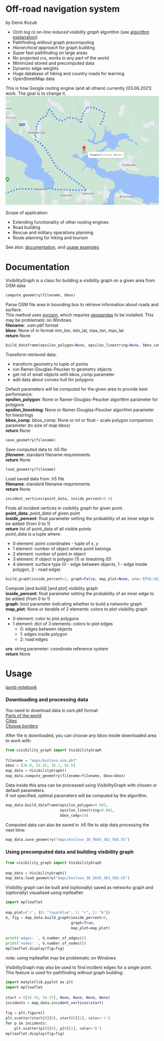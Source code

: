 # Off-road navigation system
by Denis Kozub
- O(nh log n) on-line _reduced visibility graph_ algorithm (see [algorithm explanation](https://github.com/Denikozub/Routing_engine/blob/main/docs/algorithm.pdf))
- Pathfinding _without_ graph precomputing
- _Hierarchical approach_ for graph building
- Super fast pathfinding on large areas
- No projected crs, works in any part of the world
- Minimized stored and precomputed data
- Dynamic edge weights
- Huge database of hiking and country roads for learning
- OpenStreetMap data

This is how Google routing engine (and all others) currently [03.06.2021] work. The goal is to change it.
![](docs/Google_maps.png)

Scope of application:
- Extending functionality of other routing engines  
- Road building  
- Rescue and military operations planning  
- Route planning for hiking and tourism  

See also: [documentation](https://github.com/Denikozub/Routing_engine/tree/main/docs#visibilitygraph),  and [usage examples](https://github.com/Denikozub/Routing_engine/blob/main/docs/example.ipynb)

# Documentation
VisibilityGraph is a class for building a visibility graph on a given area from OSM data  

~~~python
compute_geometry(filename, bbox)
~~~
Parse OSM file area in bounding box to retrieve information about roads and surface.  
This method uses [pyrosm](https://pypi.org/project/pyrosm/), which requires [geopandas](https://geopandas.org/) to be installed. This may be problematic on Windows.  
__filename__: .osm.pbf format  
__bbox__: None of in format min_lon, min_lat, max_lon, max_lat  
__return__ None  

~~~python
build_dataframe(epsilon_polygon=None, epsilon_linestring=None, bbox_comp=15)
~~~
Transform retrieved data:
* transform geometry to tuple of points
* run Ramer-Douglas-Peucker to geometry objects
* get rid of small objects with bbox_comp parameter
* add data about convex hull for polygons  

Default parameters will be computed for the given area to provide best performance.  
__epsilon_polygon__: None or Ramer-Douglas-Peucker algorithm parameter for polygons  
__epsilon_linestring__: None or Ramer-Douglas-Peucker algorithm parameter for linestrings  
__bbox_comp__: bbox_comp: None or int or float - scale polygon comparison parameter (to size of map bbox)  
__return__ None  

~~~python
save_geometry(filename)
~~~
Save computed data to .h5 file  
___filename___: standard filename requirements  
__return__ None

~~~python
load_geometry(filename)
~~~
Load saved data from .h5 file  
__filename__: standard filename requirements  
__return__ None

~~~python
incident_vertices(point_data, inside_percent=0.4)
~~~
Finds all incident vertices in visibility graph for given point.  
__point_data__: _point_data_ of given point  
__inside_percent__: float parameter setting the probability of an inner edge to be added (from 0 to 1)  
__return__ list of point_data of all visible points  
_point_data_ is a tuple where:  
* 0 element: point coordinates - tuple of x, y
* 1 element: number of object where point belongs
* 2 element: number of point in object
* 3 element: if object is polygon (1) or linestring (0)
* 4 element: surface type (0 - edge between objects, 1 - edge inside polygon, 2 - road edge)


~~~python
build_graph(inside_percent=1, graph=False, map_plot=None, crs='EPSG:4326')
~~~
Compute [and build] [and plot] visibility graph  
__inside_percent__: float parameter setting the probability of an inner edge to be added (from 0 to 1)  
__graph__: bool parameter indicating whether to build a networkx graph  
__map_plot__: None or iterable of 2 elements: colors to plot visibility graph
* 0 element: color to plot polygons  
* 1 element: dict of 3 elements: colors to plot edges  
    * 0: edges between objects
    * 1: edges inside polygon
    * 2: road edges  

__crs__: string parameter: coordinate reference system  
__return__ None

# Usage
[ipynb notebook](https://github.com/Denikozub/Routing_engine/blob/main/docs/example.ipynb)

### Downloading and processing data

You need to download data in osm.pbf format:  
[Parts of the world](http://download.geofabrik.de/)  
[Cities](https://download.bbbike.org/osm/bbbike/)  
[Choose borders](https://extract.bbbike.org/)  

After file is downloaded, you can choose any bbox inside downloaded area to work with:

```python
from visibility_graph import VisibilityGraph

filename = "maps/kozlovo.osm.pbf"
bbox = [36.0, 56.45, 36.1, 56.5]
map_data = VisibilityGraph()
map_data.compute_geometry(filename=filename, bbox=bbox)
```

Data inside this area can be processed using VisibilityGraph with chosen or default parameters.  
If not specified, optimal parameters will be computed by the algorithm.

```python
map_data.build_dataframe(epsilon_polygon=0.003,
                         epsilon_linestring=0.001,
                         bbox_comp=10)
```

Computed data can also be saved in .h5 file to skip data processing the next time:

```python
map_data.save_geometry("maps/kozlovo_36_5645_361_565.h5")
```

### Using precomputed data and building visibility graph

```python
from visibility_graph import VisibilityGraph

map_data = VisibilityGraph()
map_data.load_geometry("maps/kozlovo_36_5645_361_565.h5")
```

Visibility graph can be built and (optionally) saved as networkx graph and (optionally) visualised using mplleaflet:

```python
import mplleaflet

map_plot=('r', {0: "royalblue", 1: "r", 2: "k"})
G, fig = map_data.build_graph(inside_percent=0,
                              graph=True,
                              map_plot=map_plot)

print('edges: ', G.number_of_edges())
print('nodes: ', G.number_of_nodes())
mplleaflet.display(fig=fig)
```

note: using mplleaflet may be problematic on Windows

VisibilityGraph may also be used to find incident edges for a single point.  
This feature is used for pathfinding without graph building:

```python
import matplotlib.pyplot as plt
import mplleaflet

start = ([36.35, 56.57], None, None, None, None)
incidents = map_data.incident_vertices(start)

fig = plt.figure()
plt.scatter(start[0][0], start[0][1], color='r')
for p in incidents:
    plt.scatter(p[0][0], p[0][1], color='b')
mplleaflet.display(fig=fig)
```
